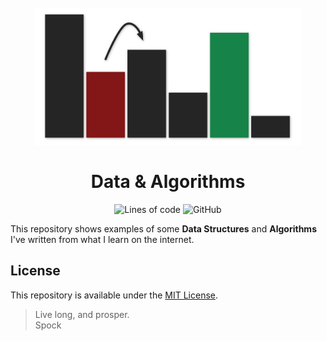 <h1 align="center">
    <br>
        <img src="assets/sorting.png" width="426" height="220">
    <br><br>
    Data & Algorithms
    <br>
</h1><p align="center">
    <img alt="Lines of code" src="https://img.shields.io/tokei/lines/github/nico-castell/Sorting-Algorithms?color=yellow&label=Lines%20of%20code&style=flat-square">
    <img alt="GitHub" src="https://img.shields.io/github/license/nico-castell/Sorting-Algorithms?color=yellow&label=License&style=flat-square">
</p>

This repository shows examples of some **Data Structures** and **Algorithms** I've written from what I learn on the internet.

## License

This repository is available under the [MIT License](LICENSE).

> Live long, and prosper.  
> Spock
